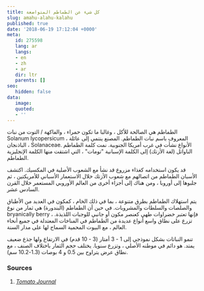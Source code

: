```yaml
---
title: كل شيء عن الطماطم المتواضعة
slug: amahu-alahu-kalahu
published: true
date: '2018-06-19 17:12:04 +0000'
meta:
   id: 275598
   lang: ar
   langs:
   - en
   - zh
   - ar
   dir: ltr
   parents: []
seo:
   hidden: false
data:
   image:
   quoted:
   - ''
---
```


الطماطم هي الصالحة للأكل ، وغالبا ما تكون حمراء ، والفاكهة / التوت من نبات Solanum lycopersicum ، المعروف باسم نبات الطماطم. المصنع ينتمي إلى عائلة الباذنجان ، Solanaceae. الأنواع نشأت في غرب أمريكا الجنوبية. نمت كلمة الطماطم الناواتل (لغة الأزتك) إلى الكلمة الإسبانية \"تومات\" ، التي اشتقت منها الكلمة الإنجليزية الطماطم.

قد يكون استخدامه كغذاء مزروع قد نشأ مع الشعوب الأصلية في المكسيك. اكتشف الأسبان الطماطم من اتصالهم مع شعوب الأزتك خلال الاستعمار الأسباني للأمريكتين ، ثم جلبوها إلى أوروبا ، ومن هناك إلى أجزاء أخرى من العالم الأوروبي المستعمر خلال القرن السادس عشر.

يتم استهلاك الطماطم بطرق متنوعة ، بما في ذلك الخام ، كمكون في العديد من الأطباق والصلصات والسلطات والمشروبات. في حين أن الطماطم (البندورة) هي ثمار من نوع bryanically berry ، فإنها تعتبر خضراوات طهي كعنصر مكون أو جانبي للوجبات اللذيذة. تزرع على نطاق واسع أنواع عديدة من الطماطم في المناخات المعتدلة في جميع أنحاء العالم ، مع البيوت المحمية السماح لها على مدار السنة.

تنمو النباتات بشكل نموذجي إلى 1 - 3 أمتار (3 - 10 قدم) في الارتفاع ولها جذع ضعيف يمتد. هو دائم في موطنه الأصلي ، وتزرع سنويا. يختلف حجم الثمار باختلاف الصنف ، مع نطاق عرض يتراوح بين 0.5 و 4 بوصات (1.3-10.2 سم).

### Sources

1. [<cite>Tomato Journal</cite>](http://www.tomato.com)
